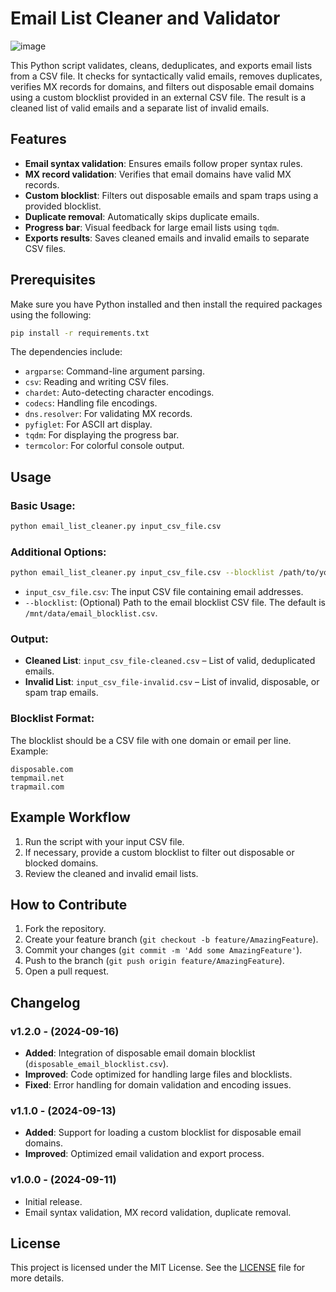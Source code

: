 
# Email List Cleaner and Validator

![image](https://github.com/user-attachments/assets/5a7717e0-8f45-477f-933c-513e38048fd0)



This Python script validates, cleans, deduplicates, and exports email lists from a CSV file. It checks for syntactically valid emails, removes duplicates, verifies MX records for domains, and filters out disposable email domains using a custom blocklist provided in an external CSV file. The result is a cleaned list of valid emails and a separate list of invalid emails.

## Features

- **Email syntax validation**: Ensures emails follow proper syntax rules.
- **MX record validation**: Verifies that email domains have valid MX records.
- **Custom blocklist**: Filters out disposable emails and spam traps using a provided blocklist.
- **Duplicate removal**: Automatically skips duplicate emails.
- **Progress bar**: Visual feedback for large email lists using `tqdm`.
- **Exports results**: Saves cleaned emails and invalid emails to separate CSV files.

## Prerequisites

Make sure you have Python installed and then install the required packages using the following:

```bash
pip install -r requirements.txt
```

The dependencies include:
- `argparse`: Command-line argument parsing.
- `csv`: Reading and writing CSV files.
- `chardet`: Auto-detecting character encodings.
- `codecs`: Handling file encodings.
- `dns.resolver`: For validating MX records.
- `pyfiglet`: For ASCII art display.
- `tqdm`: For displaying the progress bar.
- `termcolor`: For colorful console output.

## Usage

### Basic Usage:

```bash
python email_list_cleaner.py input_csv_file.csv
```

### Additional Options:

```bash
python email_list_cleaner.py input_csv_file.csv --blocklist /path/to/your/blocklist.csv
```

- `input_csv_file.csv`: The input CSV file containing email addresses.
- `--blocklist`: (Optional) Path to the email blocklist CSV file. The default is `/mnt/data/email_blocklist.csv`.

### Output:

- **Cleaned List**: `input_csv_file-cleaned.csv` – List of valid, deduplicated emails.
- **Invalid List**: `input_csv_file-invalid.csv` – List of invalid, disposable, or spam trap emails.

### Blocklist Format:

The blocklist should be a CSV file with one domain or email per line. Example:

```csv
disposable.com
tempmail.net
trapmail.com
```

## Example Workflow

1. Run the script with your input CSV file.
2. If necessary, provide a custom blocklist to filter out disposable or blocked domains.
3. Review the cleaned and invalid email lists.

## How to Contribute

1. Fork the repository.
2. Create your feature branch (`git checkout -b feature/AmazingFeature`).
3. Commit your changes (`git commit -m 'Add some AmazingFeature'`).
4. Push to the branch (`git push origin feature/AmazingFeature`).
5. Open a pull request.

## Changelog

### v1.2.0 - (2024-09-16)
- **Added**: Integration of disposable email domain blocklist (`disposable_email_blocklist.csv`).
- **Improved**: Code optimized for handling large files and blocklists.
- **Fixed**: Error handling for domain validation and encoding issues.

### v1.1.0 - (2024-09-13)
- **Added**: Support for loading a custom blocklist for disposable email domains.
- **Improved**: Optimized email validation and export process.

### v1.0.0 - (2024-09-11)
- Initial release.
- Email syntax validation, MX record validation, duplicate removal.

## License

This project is licensed under the MIT License. See the [LICENSE](LICENSE) file for more details.
